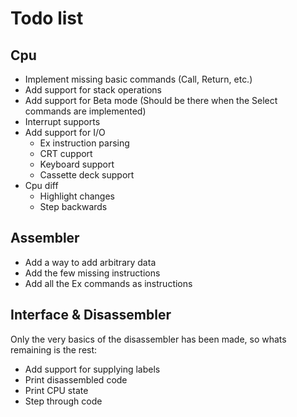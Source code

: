 # Todo list

## Cpu

- Implement missing basic commands (Call, Return, etc.)
- Add support for stack operations
- Add support for Beta mode (Should be there when the Select commands are implemented)
- Interrupt supports
- Add support for I/O
  - Ex instruction parsing
  - CRT cupport
  - Keyboard support
  - Cassette deck support
- Cpu diff
  - Highlight changes
  - Step backwards

## Assembler

- Add a way to add arbitrary data
- Add the few missing instructions
- Add all the Ex commands as instructions

## Interface & Disassembler

Only the very basics of the disassembler has been made, so whats remaining is the rest:

- Add support for supplying labels
- Print disassembled code
- Print CPU state
- Step through code